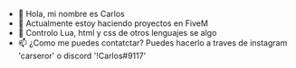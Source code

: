- 👋 Hola, mi nombre es Carlos
- 👀 Actualmente estoy haciendo proyectos en FiveM
- 🌱 Controlo Lua, html y css de otros lenguajes se algo 
- 📫 ¿Como me puedes contatctar? Puedes hacerlo a traves de instagram 'carseror' o discord '!Carlos#9117'

<!---
carseror/carseror is a ✨ special ✨ repository because its `README.md` (this file) appears on your GitHub profile.
You can click the Preview link to take a look at your changes.
--->
